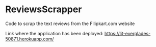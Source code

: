 # ReviewsScrapper
Code to scrap the text reviews from the Fllipkart.com website

Link where the application has been deployed:
https://lit-everglades-50871.herokuapp.com/
